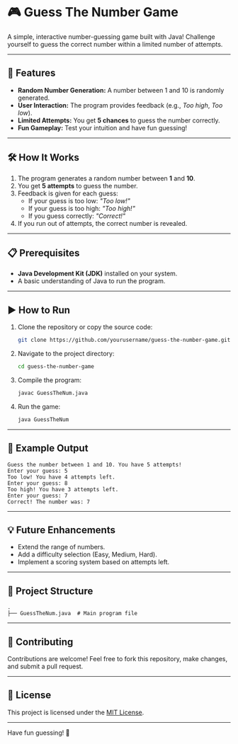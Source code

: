 # 🎮 Guess The Number Game
A simple, interactive number-guessing game built with Java! Challenge yourself to guess the correct number within a limited number of attempts.

---

## 🚀 Features
- **Random Number Generation:** A number between 1 and 10 is randomly generated.
- **User Interaction:** The program provides feedback (e.g., *Too high*, *Too low*).
- **Limited Attempts:** You get **5 chances** to guess the number correctly.
- **Fun Gameplay:** Test your intuition and have fun guessing!

---

## 🛠️ How It Works
1. The program generates a random number between **1** and **10**.
2. You get **5 attempts** to guess the number.
3. Feedback is given for each guess:
   - If your guess is too low: *"Too low!"*
   - If your guess is too high: *"Too high!"*
   - If you guess correctly: *"Correct!"*
4. If you run out of attempts, the correct number is revealed.

---

## 📋 Prerequisites
- **Java Development Kit (JDK)** installed on your system.
- A basic understanding of Java to run the program.

---

## ▶️ How to Run

1. Clone the repository or copy the source code:
   ```bash
   git clone https://github.com/yourusername/guess-the-number-game.git
   ```
2. Navigate to the project directory:
   ```bash
   cd guess-the-number-game
   ```
3. Compile the program:
   ```bash
   javac GuessTheNum.java
   ```
4. Run the game:
   ```bash
   java GuessTheNum
   ```

---

## 📖 Example Output

```plaintext
Guess the number between 1 and 10. You have 5 attempts!
Enter your guess: 5
Too low! You have 4 attempts left.
Enter your guess: 8
Too high! You have 3 attempts left.
Enter your guess: 7
Correct! The number was: 7
```

---

## 💡 Future Enhancements
- Extend the range of numbers.
- Add a difficulty selection (Easy, Medium, Hard).
- Implement a scoring system based on attempts left.

---

## 📂 Project Structure
```plaintext
.
├── GuessTheNum.java  # Main program file
```

---

## 🤝 Contributing
Contributions are welcome! Feel free to fork this repository, make changes, and submit a pull request.

---

## 📜 License
This project is licensed under the [MIT License](LICENSE).

---

Have fun guessing! 🎉
